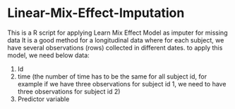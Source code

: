 # Linear-Mix-Effect-ImputationThis is a R script for applying Learn Mix Effect Model as imputer for missing dataIt is a good method for a longitudinal data where for each subject, we have several observations (rows) collected in different dates.to apply this model, we need below data: 1) Id 2) time (the number of time has to be the same for all subject id, for example if we have three observations for subject id 1, we need to have three observations for subject id 2)3) Predictor variable